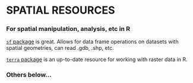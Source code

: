 # SPATIAL RESOURCES

### For spatial manipulation, analysis, etc in R
[`sf` package](https://r-spatial.github.io/sf/) is great. Allows for data frame operations on datasets with spatial geometries, can read .gdb, .shp, etc.

[`terra` package](https://rspatial.org/pkg/1-introduction.html) is an up-to-date resource for working with raster data in R.

### Others below...
